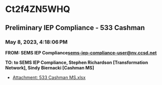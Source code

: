 # Ct2f4ZN5WHQ
## Preliminary IEP Compliance - 533 Cashman
### May 8, 2023, 4:18:06 PM
**FROM: SEMS IEP Compliance<sems-iep-compliance-user@nv.ccsd.net>**

**TO: to SEMS IEP Compliance, Stephen Richardson [Transformation Network], Sindy Biernacki [Cashman MS]**






* [Attachment: 533 Cashman MS.xlsx](Ct2f4ZN5WHQ-attachment-1.xlsx)
